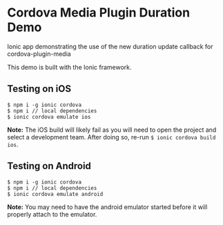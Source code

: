 # Cordova Media Plugin Duration Demo
Ionic app demonstrating the use of the new duration update callback for cordova-plugin-media

This demo is built with the Ionic framework.

## Testing on iOS

```
$ npm i -g ionic cordova
$ npm i // local dependencies
$ ionic cordova emulate ios
```

**Note:** The iOS build will likely fail as you will need to open the project and select a development team.  After doing so, re-run `$ ionic cordova build ios`.

## Testing on Android

```
$ npm i -g ionic cordova
$ npm i // local dependencies
$ ionic cordova emulate android
```

**Note:** You may need to have the android emulator started before it will properly attach to the emulator.
